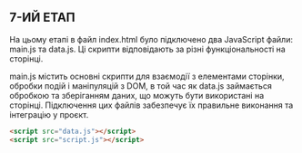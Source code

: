 ## 7-ИЙ ЕТАП
На цьому етапі в файл index.html було підключено два JavaScript файли: main.js та data.js. Ці скрипти відповідають за різні функціональності на сторінці.

main.js містить основні скрипти для взаємодії з елементами сторінки, обробки подій і маніпуляцій з DOM, в той час як data.js займається обробкою та зберіганням даних, що можуть бути використані на сторінці. Підключення цих файлів забезпечує їх правильне виконання та інтеграцію у проєкт.

```html
<script src="data.js"></script>
<script src="script.js"></script>
